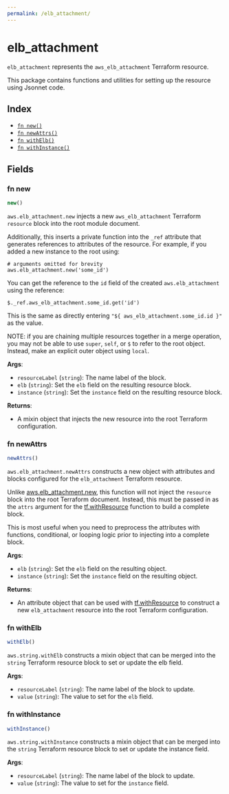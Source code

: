 ```yaml
---
permalink: /elb_attachment/
---
```


# elb_attachment

`elb_attachment` represents the `aws_elb_attachment` Terraform resource.



This package contains functions and utilities for setting up the resource using Jsonnet code.


## Index

* [`fn new()`](#fn-new)
* [`fn newAttrs()`](#fn-newattrs)
* [`fn withElb()`](#fn-withelb)
* [`fn withInstance()`](#fn-withinstance)

## Fields

### fn new

```ts
new()
```


`aws.elb_attachment.new` injects a new `aws_elb_attachment` Terraform `resource`
block into the root module document.

Additionally, this inserts a private function into the `_ref` attribute that generates references to attributes of the
resource. For example, if you added a new instance to the root using:

    # arguments omitted for brevity
    aws.elb_attachment.new('some_id')

You can get the reference to the `id` field of the created `aws.elb_attachment` using the reference:

    $._ref.aws_elb_attachment.some_id.get('id')

This is the same as directly entering `"${ aws_elb_attachment.some_id.id }"` as the value.

NOTE: if you are chaining multiple resources together in a merge operation, you may not be able to use `super`, `self`,
or `$` to refer to the root object. Instead, make an explicit outer object using `local`.

**Args**:
  - `resourceLabel` (`string`): The name label of the block.
  - `elb` (`string`): Set the `elb` field on the resulting resource block.
  - `instance` (`string`): Set the `instance` field on the resulting resource block.

**Returns**:
- A mixin object that injects the new resource into the root Terraform configuration.


### fn newAttrs

```ts
newAttrs()
```


`aws.elb_attachment.newAttrs` constructs a new object with attributes and blocks configured for the `elb_attachment`
Terraform resource.

Unlike [aws.elb_attachment.new](#fn-new), this function will not inject the `resource`
block into the root Terraform document. Instead, this must be passed in as the `attrs` argument for the
[tf.withResource](https://github.com/tf-libsonnet/core/tree/main/docs#fn-withresource) function to build a complete block.

This is most useful when you need to preprocess the attributes with functions, conditional, or looping logic prior to
injecting into a complete block.

**Args**:
  - `elb` (`string`): Set the `elb` field on the resulting object.
  - `instance` (`string`): Set the `instance` field on the resulting object.

**Returns**:
  - An attribute object that can be used with [tf.withResource](https://github.com/tf-libsonnet/core/tree/main/docs#fn-withresource) to construct a new `elb_attachment` resource into the root Terraform configuration.


### fn withElb

```ts
withElb()
```

`aws.string.withElb` constructs a mixin object that can be merged into the `string`
Terraform resource block to set or update the elb field.



**Args**:
  - `resourceLabel` (`string`): The name label of the block to update.
  - `value` (`string`): The value to set for the `elb` field.


### fn withInstance

```ts
withInstance()
```

`aws.string.withInstance` constructs a mixin object that can be merged into the `string`
Terraform resource block to set or update the instance field.



**Args**:
  - `resourceLabel` (`string`): The name label of the block to update.
  - `value` (`string`): The value to set for the `instance` field.
